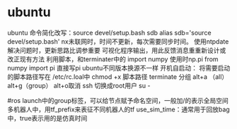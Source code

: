 # ubuntu
ubuntu 命令简化改写：source devel/setup.bash    sdb   alias sdb='source devel/setup.bash'
nx未联网时，时间不更新，每次需要同步时间。 使用ntpdate
解决问题时，更新思路比调参重要
可视化程序输出，用此反馈消息重重新设计或改正现有方法
利用脚本，和terminater中的 
import numpy  使用时np.pi
from numpy import pi  直接写pi
ubuntu不同版本换源不一样
开机自启动： 将需要启动的脚本路径写在 /etc/rc.loal中  chmod +x 脚本路径
terminate 分组 alt+a （all） alt+g（group） alt+o取消
ssh 切换成root用户   su -




#ros
launch中的group标签，可以给节点赋予命名空间，一般加/的表示全局空间
多机器人中，用tf_prefix来表征不同机器人的tf
use_sim_time：通常用于回放bag中，true表示用的是仿真时间
